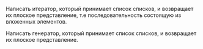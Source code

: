 Написать итератор, который принимает список списков, и возвращает их плоское представление, т.е последовательность состоящую из вложенных элементов. 

Написать генератор, который принимает список списков, и возвращает их плоское представление. 
